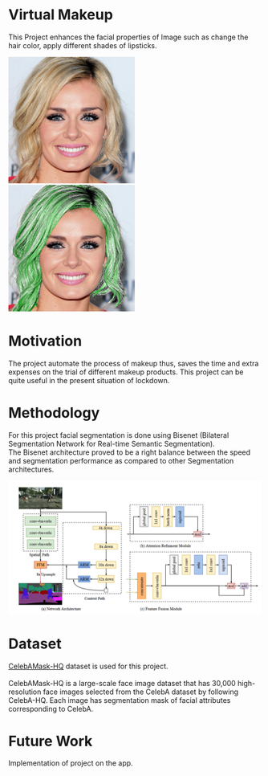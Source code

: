 # Virtual Makeup

This Project enhances the facial properties of Image such as change the hair color, apply different shades of lipsticks.
<div class="table">
 <div class="row">    
    <div class="col">
      <img src="https://github.com/sauravakolia/VirtualMakeup/blob/main/orig.png" style="width:50%">
    </div>  
    <div class="col">
      <img src="https://github.com/sauravakolia/VirtualMakeup/blob/main/hair.png" style="width:50%">
    </div> 
  </div>
 </div>

# Motivation
The project automate the process of makeup thus, saves the time and extra expenses on the trial of different makeup products. This project can be quite useful in the present situation of lockdown.

# Methodology
For this project facial segmentation is done using Bisenet (Bilateral Segmentation Network for Real-time Semantic Segmentation). </br>
The Bisenet architecture proved to be  a right balance between the speed and segmentation performance as compared to other Segmentation architectures.</br>

<img src="https://github.com/sauravakolia/VirtualMakeup/blob/main/bisenet.png">

# Dataset
<a href="https://github.com/switchablenorms/CelebAMask-HQ">CelebAMask-HQ</a> dataset is used for this project.</br>
</br>
CelebAMask-HQ is a large-scale face image dataset that has 30,000 high-resolution face images selected from the CelebA dataset by following CelebA-HQ. Each image has segmentation mask of facial attributes corresponding to CelebA.

# Future Work
Implementation of project on the app.
